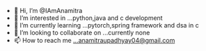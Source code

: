 - 👋 Hi, I’m @IAmAnamitra
- 👀 I’m interested in ...python,java and c development
- 🌱 I’m currently learning ...pytorch,spring framework and dsa in c
- 💞️ I’m looking to collaborate on ...currently none
- 📫 How to reach me ...anamitraupadhyay04@gmail.com 

<!---
IAmAnamitra/IAmAnamitra is a ✨ special ✨ repository because its `README.md` (this file) appears on your GitHub profile.
You can click the Preview link to take a look at your changes.
--->
